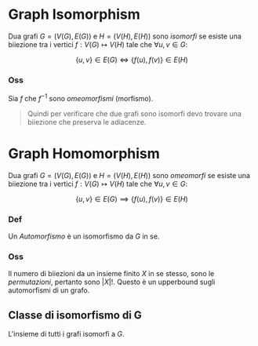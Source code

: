 # Graph Isomorphism

Dua grafi $G = (V(G), E(G))$ e $H = (V(H), E(H))$ sono *isomorfi* se esiste una biiezione tra i vertici $f : V(G) \mapsto V(H)$ tale che $\forall u,v \in G$:

$$
\{u,v\} \in E(G) \iff \{f(u),f(v)\} \in E(H)  
$$
### Oss
Sia $f$ che $f^{-1}$ sono *omeomorfismi* (morfismo).

> Quindi per verificare che due grafi sono isomorfi devo trovare una biiezione che preserva le adiacenze.

# Graph Homomorphism
Dua grafi $G = (V(G), E(G))$ e $H = (V(H), E(H))$ sono *omeomorfi* se esiste una biiezione tra i vertici $f : V(G) \mapsto V(H)$ tale che $\forall u,v \in G$:

$$
\{u,v\} \in E(G) \implies \{f(u),f(v)\} \in E(H)
$$

### Def 
Un *Automorfismo* è un isomorfismo da $G$ in se.

### Oss
Il numero di biiezioni da un insieme finito $X$ in se stesso, sono le *permutazioni*, pertanto sono $\vert X \vert!$. Questo è un upperbound sugli automorfismi di un grafo.

## Classe di isomorfismo di G
L'insieme di tutti i grafi isomorfi a $G$.

